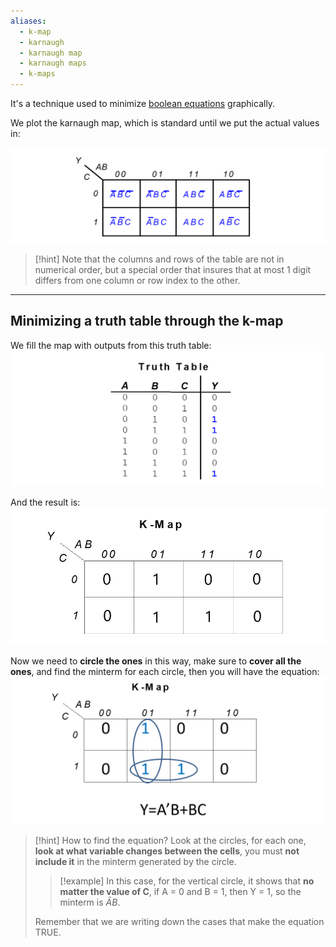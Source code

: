 ```yaml
---
aliases:
  - k-map
  - karnaugh
  - karnaugh map
  - karnaugh maps
  - k-maps
---
```

It's a technique used to minimize [boolean equations](5-6.%20Boolean%20Algebra.md) graphically.

We plot the karnaugh map, which is standard until we put the actual values in:

![](../z_images/Pasted%20image%2020250113160913.png)

> [!hint]
> Note that the columns and rows of the table are not in numerical order, but a special order that insures that at most 1 digit differs from one column or row index to the other.

---

## Minimizing a truth table through the k-map

We fill the map with outputs from this truth table:
![](../z_images/Pasted%20image%2020250113161011.png)


And the result is:
![](../z_images/Pasted%20image%2020250113161247.png)


Now we need to **circle the ones** in this way, make sure to **cover all the ones**, and find the minterm for each circle, then you will have the equation:
![](../z_images/Pasted%20image%2020250113161440.png)

> [!hint] How to find the equation?
> Look at the circles, for each one, **look at what variable changes between the cells**, you must **not include it** in the minterm generated by the circle.
> 
>> [!example]
>  In this case, for the vertical circle, it shows that **no matter the value of C**, if A = 0 and B = 1, then Y = 1, so the minterm is $\bar{A}B$.
> 
> Remember that we are writing down the cases that make the equation TRUE.

